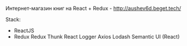 Интернет-магазин книг на React + Redux - http://aushev6d.beget.tech/

Stack:

- ReactJS
- Redux
Redux Thunk
React Logger
Axios
Lodash
Semantic UI (React)
